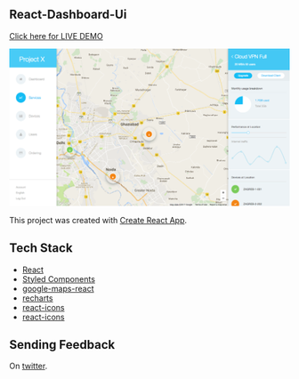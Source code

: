 
## React-Dashboard-Ui
[Click here for LIVE DEMO](https://himanshuchauhan.github.io/project-x/)

![Demo](https://github.com/himanshuchauhan/project-x/blob/master/demo.png)

This project was created with [Create React App](https://github.com/facebookincubator/create-react-app).




## Tech Stack

- [React](https://facebook.github.io/react/)
- [Styled Components](https://styled-components.com)
- [google-maps-react](https://github.com/istarkov/google-map-react)
- [recharts](http://recharts.org/#/en-US/)
- [react-icons](https://gorangajic.github.io/react-icons/fa.html)
- [react-icons](https://gorangajic.github.io/react-icons/fa.html)


## Sending Feedback

On [twitter](https://twitter.com/Jackescript).
